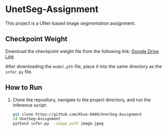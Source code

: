 # UnetSeg-Assignment

This project is a UNet-based image segmentation assignment.

## Checkpoint Weight
Download the checkpoint weight file from the following link:
[Google Drive Link](https://drive.google.com/drive/folders/16dhWITvgTHD-THTtQdT3c-M4RGCxxpM9?usp=sharing)

After downloading the `model.pth` file, place it into the same directory as the `infer.py` file.

## How to Run

1. Clone the repository, navigate to the project directory, and run the inference script:
   ```bash
   git clone https://github.com/Khue-0408/UnetSeg-Assignment
   cd UnetSeg-Assignment
   python3 infer.py --image_path image.jpeg
